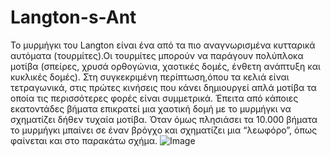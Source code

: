 # Langton-s-Ant

Το μυρμήγκι του Langton είναι ένα από τα πιο αναγνωρισμένα κυτταρικά  αυτόματα (τουρμίτες).Οι τουρμίτες μπορούν να παράγουν πολύπλοκα μοτίβα (σπείρες, χρυσά ορθογώνια, χαοτικές δομές, 
ένθετη ανάπτυξη και κυκλικές δομές). Στη συγκεκριμένη περίπτωση,όπου τα κελιά είναι τετραγωνικά, στις πρώτες  κινήσεις που κάνει δημιουργεί απλά μοτίβα τα οποία τις περισσότερες φορές είναι 
συμμετρικά. Έπειτα από κάποιες εκατοντάδες βήματα επικρατεί μια χαοτική δομή με το μυρμήγκι να σχηματίζει δήθεν τυχαία μοτίβα. Όταν όμως πλησιάσει τα 10.000 βήματα το μυρμήγκι μπαίνει σε έναν 
βρόγχο και σχηματίζει μια “λεωφόρο”, όπως φαίνεται και στο παρακάτω σχήμα.
![Image](https://github.com/user-attachments/assets/a7cde3cd-8209-42a9-966b-a6959d1e39f7)
